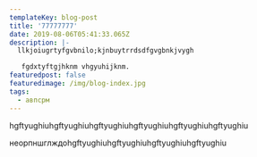 ```yaml
---
templateKey: blog-post
title: '77777777'
date: 2019-08-06T05:41:33.065Z
description: |-
  llkjoiugrtyfgvbnilo;kjnbuytrrdsdfgvgbnkjvygh

   fgdxtyftgjhknm vhgyuhijknm.
featuredpost: false
featuredimage: /img/blog-index.jpg
tags:
  - авпсрм
---
```

hgftyughiuhgftyughiuhgftyughiuhgftyughiuhgftyughiuhgftyughiu







неорпншглждоhgftyughiuhgftyughiuhgftyughiuhgftyughiu
